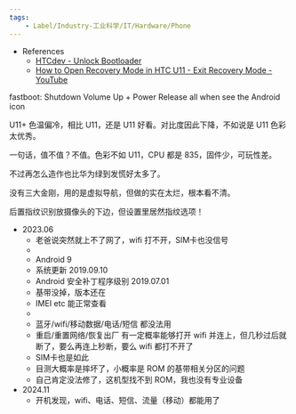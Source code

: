 ```yaml
---
tags:
    - Label/Industry-工业科学/IT/Hardware/Phone
---
```


- References
    - [HTCdev - Unlock Bootloader](https://www.htcdev.com/bootloader/)
    - [How to Open Recovery Mode in HTC U11 - Exit Recovery Mode - YouTube](https://www.youtube.com/watch?v=h-Q8S9kTBQM)

fastboot:
Shutdown
Volume Up + Power
Release all when see the Android icon

U11+ 色温偏冷，相比 U11，还是 U11 好看。对比度因此下降，不如说是 U11 色彩太优秀。

一句话，值不值？不值。色彩不如 U11，CPU 都是 835，固件少，可玩性差。

不过再怎么造作也比华为绿到发慌好太多了。

没有三大金刚，用的是虚拟导航，但做的实在太烂，根本看不清。

后置指纹识别放摄像头的下边，但设置里居然指纹选项！




- 2023.06
    - 老爸说突然就上不了网了，wifi 打不开，SIM卡也没信号
    - 
    - Android 9
    - 系统更新 2019.09.10
    - Android 安全补丁程序级别 2019.07.01
    - 基带没掉，版本还在
    - IMEI etc 能正常查看
    - 
    - 蓝牙/wifi/移动数据/电话/短信 都没法用
    - 重启/重置网络/恢复出厂 有一定概率能够打开 wifi 并连上，但几秒过后就断了，要么再连上秒断，要么 wifi 都打不开了
    - SIM卡也是如此
    - 目测大概率是摔坏了，小概率是 ROM 的基带相关分区的问题
    - 自己肯定没法修了，这机型找不到 ROM，我也没有专业设备
- 2024.11
    - 开机发现，wifi、电话、短信、流量（移动）都能用了
